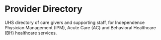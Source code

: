 # Provider Directory
UHS directory of care givers and supporting staff, for Independence Physician Management (IPM), Acute Care (AC) and Behavioral Healthcare (BH) healthcare services.
